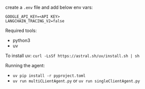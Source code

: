 create a `.env` file and add below env vars:

```
GOOGLE_API_KEY=<API KEY>
LANGCHAIN_TRACING_V2=false
```

Required tools:
- python3
- uv

To install uv: `curl -LsSf https://astral.sh/uv/install.sh | sh`

Running the agent:
- `uv pip install -r pyproject.toml`
- `uv run multiCLientAgent.py` or `uv run singleClientAgent.py`